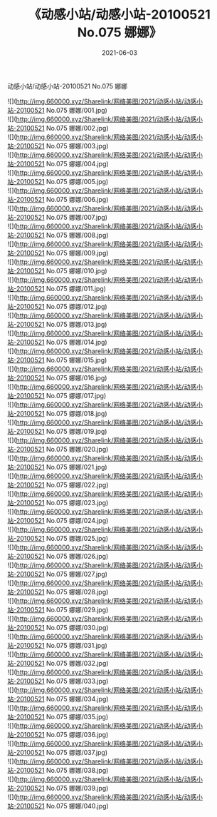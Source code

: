 ﻿---
layout: post
title:  《动感小站/动感小站-20100521 No.075 娜娜》
date:   2021-06-03
img: http://img.660000.xyz/Sharelink/网络美图/2021/动感小站/动感小站-20100521 No.075 娜娜/000.jpg
categories: [美女, 清纯, 唯美]
---

动感小站/动感小站-20100521 No.075 娜娜

 ![](http://img.660000.xyz/Sharelink/网络美图/2021/动感小站/动感小站-20100521 No.075 娜娜/001.jpg) <br>![](http://img.660000.xyz/Sharelink/网络美图/2021/动感小站/动感小站-20100521 No.075 娜娜/002.jpg) <br>![](http://img.660000.xyz/Sharelink/网络美图/2021/动感小站/动感小站-20100521 No.075 娜娜/003.jpg) <br>![](http://img.660000.xyz/Sharelink/网络美图/2021/动感小站/动感小站-20100521 No.075 娜娜/004.jpg) <br>![](http://img.660000.xyz/Sharelink/网络美图/2021/动感小站/动感小站-20100521 No.075 娜娜/005.jpg) <br>![](http://img.660000.xyz/Sharelink/网络美图/2021/动感小站/动感小站-20100521 No.075 娜娜/006.jpg) <br>![](http://img.660000.xyz/Sharelink/网络美图/2021/动感小站/动感小站-20100521 No.075 娜娜/007.jpg) <br>![](http://img.660000.xyz/Sharelink/网络美图/2021/动感小站/动感小站-20100521 No.075 娜娜/008.jpg) <br>![](http://img.660000.xyz/Sharelink/网络美图/2021/动感小站/动感小站-20100521 No.075 娜娜/009.jpg) <br>![](http://img.660000.xyz/Sharelink/网络美图/2021/动感小站/动感小站-20100521 No.075 娜娜/010.jpg) <br>![](http://img.660000.xyz/Sharelink/网络美图/2021/动感小站/动感小站-20100521 No.075 娜娜/011.jpg) <br>![](http://img.660000.xyz/Sharelink/网络美图/2021/动感小站/动感小站-20100521 No.075 娜娜/012.jpg) <br>![](http://img.660000.xyz/Sharelink/网络美图/2021/动感小站/动感小站-20100521 No.075 娜娜/013.jpg) <br>![](http://img.660000.xyz/Sharelink/网络美图/2021/动感小站/动感小站-20100521 No.075 娜娜/014.jpg) <br>![](http://img.660000.xyz/Sharelink/网络美图/2021/动感小站/动感小站-20100521 No.075 娜娜/015.jpg) <br>![](http://img.660000.xyz/Sharelink/网络美图/2021/动感小站/动感小站-20100521 No.075 娜娜/016.jpg) <br>![](http://img.660000.xyz/Sharelink/网络美图/2021/动感小站/动感小站-20100521 No.075 娜娜/017.jpg) <br>![](http://img.660000.xyz/Sharelink/网络美图/2021/动感小站/动感小站-20100521 No.075 娜娜/018.jpg) <br>![](http://img.660000.xyz/Sharelink/网络美图/2021/动感小站/动感小站-20100521 No.075 娜娜/019.jpg) <br>![](http://img.660000.xyz/Sharelink/网络美图/2021/动感小站/动感小站-20100521 No.075 娜娜/020.jpg) <br>![](http://img.660000.xyz/Sharelink/网络美图/2021/动感小站/动感小站-20100521 No.075 娜娜/021.jpg) <br>![](http://img.660000.xyz/Sharelink/网络美图/2021/动感小站/动感小站-20100521 No.075 娜娜/022.jpg) <br>![](http://img.660000.xyz/Sharelink/网络美图/2021/动感小站/动感小站-20100521 No.075 娜娜/023.jpg) <br>![](http://img.660000.xyz/Sharelink/网络美图/2021/动感小站/动感小站-20100521 No.075 娜娜/024.jpg) <br>![](http://img.660000.xyz/Sharelink/网络美图/2021/动感小站/动感小站-20100521 No.075 娜娜/025.jpg) <br>![](http://img.660000.xyz/Sharelink/网络美图/2021/动感小站/动感小站-20100521 No.075 娜娜/026.jpg) <br>![](http://img.660000.xyz/Sharelink/网络美图/2021/动感小站/动感小站-20100521 No.075 娜娜/027.jpg) <br>![](http://img.660000.xyz/Sharelink/网络美图/2021/动感小站/动感小站-20100521 No.075 娜娜/028.jpg) <br>![](http://img.660000.xyz/Sharelink/网络美图/2021/动感小站/动感小站-20100521 No.075 娜娜/029.jpg) <br>![](http://img.660000.xyz/Sharelink/网络美图/2021/动感小站/动感小站-20100521 No.075 娜娜/030.jpg) <br>![](http://img.660000.xyz/Sharelink/网络美图/2021/动感小站/动感小站-20100521 No.075 娜娜/031.jpg) <br>![](http://img.660000.xyz/Sharelink/网络美图/2021/动感小站/动感小站-20100521 No.075 娜娜/032.jpg) <br>![](http://img.660000.xyz/Sharelink/网络美图/2021/动感小站/动感小站-20100521 No.075 娜娜/033.jpg) <br>![](http://img.660000.xyz/Sharelink/网络美图/2021/动感小站/动感小站-20100521 No.075 娜娜/034.jpg) <br>![](http://img.660000.xyz/Sharelink/网络美图/2021/动感小站/动感小站-20100521 No.075 娜娜/035.jpg) <br>![](http://img.660000.xyz/Sharelink/网络美图/2021/动感小站/动感小站-20100521 No.075 娜娜/036.jpg) <br>![](http://img.660000.xyz/Sharelink/网络美图/2021/动感小站/动感小站-20100521 No.075 娜娜/037.jpg) <br>![](http://img.660000.xyz/Sharelink/网络美图/2021/动感小站/动感小站-20100521 No.075 娜娜/038.jpg) <br>![](http://img.660000.xyz/Sharelink/网络美图/2021/动感小站/动感小站-20100521 No.075 娜娜/039.jpg) <br>![](http://img.660000.xyz/Sharelink/网络美图/2021/动感小站/动感小站-20100521 No.075 娜娜/040.jpg) <br>